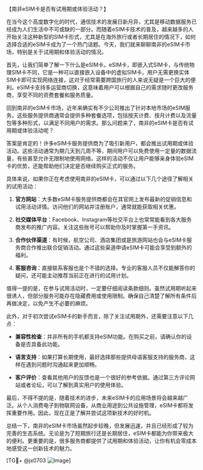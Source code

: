 【南非eSIM卡是否有试用期或体验活动？】

在当今这个高度数字化的时代，通信技术的发展日新月异，尤其是移动数据服务已经成为人们生活中不可或缺的一部分。而随着eSIM卡技术的普及，越来越多的人开始关注这种新型的SIM卡形式，尤其是在海外旅行或者长期居住的情况下，如何选择合适的eSIM卡成为了一个热门话题。今天，我们就来聊聊南非的eSIM卡市场，特别是关于试用期和体验活动的情况。

首先，让我们简单了解一下什么是eSIM卡。eSIM卡，即嵌入式SIM卡，与传统物理SIM卡不同，它是一种可以直接嵌入设备中的虚拟SIM卡。用户无需更换实体SIM卡即可实现网络连接，这对于经常需要跨国旅行的人来说无疑是一个巨大的便利。eSIM卡支持多运营商切换，这意味着用户可以根据自己的需求随时更改服务商，享受不同的资费套餐和服务质量。

回到南非的eSIM卡市场，近年来确实有不少公司推出了针对本地市场的eSIM服务。这些服务提供商通常会提供多种套餐选项，包括按天计费、按月计费以及流量包等多种形式，以满足不同用户的需求。那么问题来了，南非的eSIM卡是否有试用期或体验活动呢？

答案是肯定的！许多eSIM卡服务提供商为了吸引新用户，都会推出试用期或体验活动。这些活动通常为期几天到几周不等，期间用户可以免费使用一定量的数据流量，有些甚至允许无限制地使用网络。这样的活动不仅让用户能够亲身体验eSIM卡的优势，还能帮助他们决定是否继续购买正式的服务。

具体来说，如果你正在考虑使用南非的eSIM卡，可以通过以下几个途径了解相关的试用活动：

1. **官方网站**：大多数eSIM卡服务提供商都会在其官网上发布最新的促销信息和试用活动详情。访问他们的网站并注册账户，通常就能获取相关优惠。

2. **社交媒体平台**：Facebook、Instagram等社交平台上也常常能看到各大服务商发布的推广内容。关注这些账号可以帮助你及时掌握第一手资讯。

3. **合作伙伴渠道**：有时候，航空公司、酒店集团或是旅游网站也会与eSIM卡服务商合作推出联合促销活动。通过这些渠道申请eSIM卡可能会享受到额外的福利。

4. **客服咨询**：直接联系客服也是个不错的选择。专业的客服人员不仅能解答你的疑问，还可能主动推荐当前正在进行的试用计划。

值得一提的是，在参与试用活动时，一定要仔细阅读条款细则。虽然试用期听起来很诱人，但部分服务可能存在隐藏费用或使用限制。确保自己清楚了解所有条件后再做决定，以免产生不必要的麻烦。

此外，对于初次尝试eSIM卡的新手而言，除了关注试用期外，还需要注意以下几点：

- **兼容性检查**：并非所有的手机都支持eSIM功能。在购买之前，请确认你的设备是否具备此功能。
  
- **语言支持**：如果打算长期使用，最好选择那些提供母语客服支持的服务商，这样在遇到问题时沟通起来更加顺畅。

- **客户评价**：查看其他用户的反馈也是一个很好的参考依据。通过第三方评论网站或者论坛，可以了解到真实用户的使用体验。

最后，不得不提的是，随着技术的进步，未来eSIM卡的应用场景将会越来越广泛。从个人消费电子到物联网设备，从商业用途到公共设施管理，eSIM卡都将发挥重要作用。因此，现在正是了解并尝试这项新技术的好时机。

总结一下，南非的eSIM卡市场虽然起步较晚，但发展迅速，并且已经形成了较为完善的生态系统。无论是为了短期旅行还是长期居住，eSIM卡都能为你带来极大的便利。更重要的是，很多服务商都提供了试用期和体验活动，让你有机会零成本地感受这一创新技术的魅力。

[TG💪+ @jx0703 ![Image](https://github.com/user-attachments/assets/dbca1d08-cadb-493c-b0ec-ad6f7a83f270)]